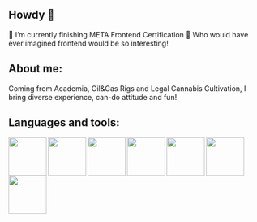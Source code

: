 ## Howdy 👋

🌱 I’m currently finishing META Frontend Certification
🤔 Who would have ever imagined frontend would be so interesting!

## About me:
Coming from Academia, Oil&Gas Rigs and Legal Cannabis Cultivation, 
I bring diverse experience, can-do attitude and fun!

## Languages and tools:
<img src="https://cdn.jsdelivr.net/gh/devicons/devicon/icons/html5/html5-plain.svg" width="75px" align="left" />
<img src="https://cdn.jsdelivr.net/gh/devicons/devicon/icons/css3/css3-plain.svg" width="75px" align="left" />
<img src="https://cdn.jsdelivr.net/gh/devicons/devicon/icons/javascript/javascript-plain.svg" width="75px" align="left" />
<img src="https://cdn.jsdelivr.net/gh/devicons/devicon/icons/git/git-plain.svg" width="75px" align="left" />
<img src="https://cdn.jsdelivr.net/gh/devicons/devicon/icons/figma/figma-original.svg" width="75px" align="left" />
<img src="https://cdn.jsdelivr.net/gh/devicons/devicon/icons/tailwindcss/tailwindcss-plain.svg" width="75px" align="left" />
<img src="https://cdn.jsdelivr.net/gh/devicons/devicon/icons/react/react-original.svg" width="75px" align="left" />
          
          
          
          

<!--
**NPotokin/NPotokin** is a ✨ _special_ ✨ repository because its `README.md` (this file) appears on your GitHub profile.

Here are some ideas to get you started:

- 🔭 I’m currently working on ...
- 🌱 I’m currently learning ...
- 👯 I’m looking to collaborate on ...
- 🤔 I’m looking for help with ...
- 💬 Ask me about ...
- 📫 How to reach me: ...
- 😄 Pronouns: ...
- ⚡ Fun fact: ...
-->
